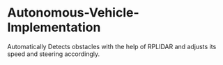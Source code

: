 # Autonomous-Vehicle-Implementation
Automatically Detects obstacles with the help of RPLIDAR and adjusts its speed and steering accordingly.
